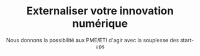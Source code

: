 ---
title: Externaliser votre innovation numérique
subtitle: Nous donnons la possibilité aux PME/ETI d'agir avec la souplesse des start-ups
description: De nos jours, ce ne sont plus les gros poissons qui mangent les petits, mais <b>les plus rapides qui mangent les plus lents</b>. L'innovation continue est un <b>facteur clé de succès</b> dans un marché de plus en plus mouvant. Les entreprises qui confient à Boot-Start leur innovation bénéficient d'une expertise IT et de l'agilité des équipes pour réaliser régulièrement de <b>prototypes et MVP</b> (Minimum Valuable Product) afin de tester les idées internes et permettre à l'entrperise de prendre les devants sur les évolutions de leur marché.
description2: Une fois le concept et le fonctionnement validés, les prototypes ou MVP réalisés <b>sont ensuite intégrés</b> à l'offre, la plateforme, le site web ou le SI de notre client par les équipes de chez Boot-Start. Nos ingénieurs et docteurs en informatique de la donnée vous accompagnent dans <b>la digitalisation de votre entreprise</b> et sont force de proposition sur la base d'une experience et d'un travail en partenariat avec les laboratoires de recherche, bénéficiant ainsi de technologies avancées en intelligence artificielle, analyse et traitement de données, développement informatique.
category: presentation
subcategory: pme
layout: presentation
pic: /img/show/innovation-pme-digital.jpg
text-left: yes
---